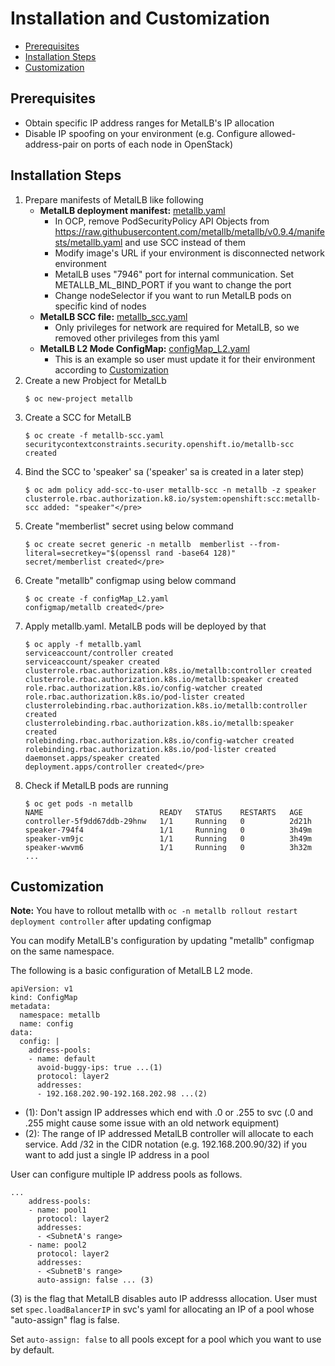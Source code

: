 # Installation and Customization

- [Prerequisites](#prerequisites)
- [Installation Steps](#installation-steps)
- [Customization](#customization)

## Prerequisites

- Obtain specific IP address ranges for MetalLB's IP allocation
- Disable IP spoofing on your environment (e.g. Configure allowed-address-pair on ports of each node in OpenStack) 

## Installation Steps

1. Prepare manifests of MetalLB like following
    - **MetalLB deployment manifest:** [metallb.yaml](Manifests/metallb.yaml)
        - In OCP, remove PodSecurityPolicy API Objects from https://raw.githubusercontent.com/metallb/metallb/v0.9.4/manifests/metallb.yaml and use SCC instead of them
        - Modify image's URL if your environment is disconnected network environment
        - MetalLB uses "7946" port for internal communication. Set METALLB_ML_BIND_PORT if you want to change the port
        - Change nodeSelector if you want to run MetalLB pods on specific kind of nodes
    - **MetalLB SCC file:** [metallb_scc.yaml](Manifests/metal_scc.yaml)
        - Only privileges for network are required for MetalLB, so we removed other privileges from this yaml
    - **MetalLB L2 Mode ConfigMap:** [configMap_L2.yaml](Manifests/configMap_L2.yaml)
        - This is an example so user must update it for their environment according to [Customization](#customization)
1. Create a new Probject for MetalLb
   ```
   $ oc new-project metallb
   ```
1. Create a SCC for MetalLB
   ```
   $ oc create -f metallb-scc.yaml
   securitycontextconstraints.security.openshift.io/metallb-scc created
   ```
1. Bind the SCC to 'speaker' sa ('speaker' sa is created in a later step)
   ```
   $ oc adm policy add-scc-to-user metallb-scc -n metallb -z speaker
   clusterrole.rbac.authorization.k8.io/system:openshift:scc:metallb-scc added: "speaker"</pre>
   ```
1. Create "memberlist" secret using below command
   ```
   $ oc create secret generic -n metallb  memberlist --from-literal=secretkey="$(openssl rand -base64 128)"
   secret/memberlist created</pre>
   ```
1. Create "metallb" configmap using below command
   ```
   $ oc create -f configMap_L2.yaml
   configmap/metallb created</pre>
   ```
1. Apply metallb.yaml. MetalLB pods will be deployed by that
   ```
   $ oc apply -f metallb.yaml
   serviceaccount/controller created
   serviceaccount/speaker created
   clusterrole.rbac.authorization.k8s.io/metallb:controller created
   clusterrole.rbac.authorization.k8s.io/metallb:speaker created
   role.rbac.authorization.k8s.io/config-watcher created
   role.rbac.authorization.k8s.io/pod-lister created
   clusterrolebinding.rbac.authorization.k8s.io/metallb:controller created
   clusterrolebinding.rbac.authorization.k8s.io/metallb:speaker created
   rolebinding.rbac.authorization.k8s.io/config-watcher created
   rolebinding.rbac.authorization.k8s.io/pod-lister created
   daemonset.apps/speaker created
   deployment.apps/controller created</pre>
   ```
1. Check if MetalLB pods are running
   ```
   $ oc get pods -n metallb
   NAME                          READY   STATUS    RESTARTS   AGE
   controller-5f9dd67ddb-29hnw   1/1     Running   0          2d21h
   speaker-794f4                 1/1     Running   0          3h49m
   speaker-vm9jc                 1/1     Running   0          3h49m
   speaker-wwvm6                 1/1     Running   0          3h32m
   ...
   ```

## Customization 

**Note:** You have to rollout metallb with `oc -n metallb rollout restart deployment controller` after updating configmap

You can modify MetalLB's configuration by updating "metallb" configmap on the same namespace.

The following is a basic configuration of MetalLB L2 mode.

```
apiVersion: v1
kind: ConfigMap
metadata:
  namespace: metallb
  name: config
data:
  config: |
    address-pools:
    - name: default
      avoid-buggy-ips: true ...(1)
      protocol: layer2
      addresses:
      - 192.168.202.90-192.168.202.98 ...(2)
```

- (1): Don't assign IP addresses which end with .0 or .255 to svc (.0 and .255 might cause some issue with an old network equipment)
- (2): The range of IP addressed MetalLB controller will allocate to each service. Add /32 in the CIDR notation (e.g. 192.168.200.90/32) if you want to add just a single IP address in a pool

User can configure multiple IP address pools as follows.
```
...
    address-pools:
    - name: pool1
      protocol: layer2
      addresses:
      - <SubnetA's range>
    - name: pool2
      protocol: layer2
      addresses:
      - <SubnetB's range>
      auto-assign: false ... (3)
```

(3) is the flag that MetalLB disables auto IP addresss allocation.
User must set `spec.loadBalancerIP` in svc's yaml for allocating an IP of a pool whose "auto-assign" flag is false.

Set `auto-assign: false` to all pools except for a pool which you want to use by default.